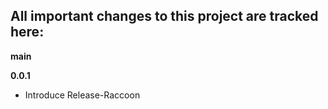 All important changes to this project are tracked here:
---

**main**

**0.0.1**
* Introduce Release-Raccoon